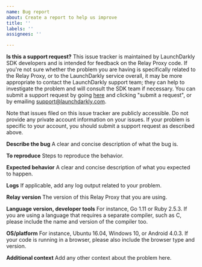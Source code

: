 ```yaml
---
name: Bug report
about: Create a report to help us improve
title: ''
labels: ''
assignees: ''

---
```


**Is this a support request?**
This issue tracker is maintained by LaunchDarkly SDK developers and is intended for feedback on the Relay Proxy code. If you're not sure whether the problem you are having is specifically related to the Relay Proxy, or to the LaunchDarkly service overall, it may be more appropriate to contact the LaunchDarkly support team; they can help to investigate the problem and will consult the SDK team if necessary. You can submit a support request by going [here](https://support.launchdarkly.com/) and clicking "submit a request", or by emailing support@launchdarkly.com.

Note that issues filed on this issue tracker are publicly accessible. Do not provide any private account information on your issues. If your problem is specific to your account, you should submit a support request as described above.

**Describe the bug**
A clear and concise description of what the bug is.

**To reproduce**
Steps to reproduce the behavior.

**Expected behavior**
A clear and concise description of what you expected to happen.

**Logs**
If applicable, add any log output related to your problem.

**Relay version**
The version of this Relay Proxy that you are using.

**Language version, developer tools**
For instance, Go 1.11 or Ruby 2.5.3. If you are using a language that requires a separate compiler, such as C, please include the name and version of the compiler too.

**OS/platform**
For instance, Ubuntu 16.04, Windows 10, or Android 4.0.3. If your code is running in a browser, please also include the browser type and version.

**Additional context**
Add any other context about the problem here.
